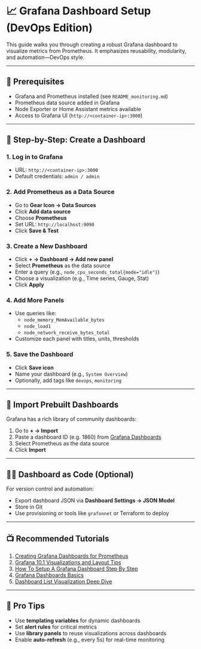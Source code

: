 # 📈 Grafana Dashboard Setup (DevOps Edition)

This guide walks you through creating a robust Grafana dashboard to visualize metrics from Prometheus. It emphasizes reusability, modularity, and automation—DevOps style.

---

## 🧰 Prerequisites

- Grafana and Prometheus installed (see `README_monitoring.md`)
- Prometheus data source added in Grafana
- Node Exporter or Home Assistant metrics available
- Access to Grafana UI (`http://<container-ip>:3000`)

---

## 🧪 Step-by-Step: Create a Dashboard

### 1. Log in to Grafana
- URL: `http://<container-ip>:3000`
- Default credentials: `admin / admin`

### 2. Add Prometheus as a Data Source
- Go to **Gear Icon → Data Sources**
- Click **Add data source**
- Choose **Prometheus**
- Set URL: `http://localhost:9090`
- Click **Save & Test**

### 3. Create a New Dashboard
- Click **+ → Dashboard → Add new panel**
- Select **Prometheus** as the data source
- Enter a query (e.g., `node_cpu_seconds_total{mode="idle"}`)
- Choose a visualization (e.g., Time series, Gauge, Stat)
- Click **Apply**

### 4. Add More Panels
- Use queries like:
  - `node_memory_MemAvailable_bytes`
  - `node_load1`
  - `node_network_receive_bytes_total`
- Customize each panel with titles, units, thresholds

### 5. Save the Dashboard
- Click **Save icon**
- Name your dashboard (e.g., `System Overview`)
- Optionally, add tags like `devops`, `monitoring`

---

## 🧬 Import Prebuilt Dashboards

Grafana has a rich library of community dashboards:

1. Go to **+ → Import**
2. Paste a dashboard ID (e.g. 1860) from [Grafana Dashboards](https://grafana.com/grafana/dashboards/)
3. Select Prometheus as the data source
4. Click **Import**

---

## 🧑‍💻 Dashboard as Code (Optional)

For version control and automation:

- Export dashboard JSON via **Dashboard Settings → JSON Model**
- Store in Git
- Use provisioning or tools like `grafonnet` or Terraform to deploy

---

## 📺 Recommended Tutorials

1. [Creating Grafana Dashboards for Prometheus](https://www.youtube.com/watch?v=EGgtJUjky8w)
2. [Grafana 10.1 Visualizations and Layout Tips](https://www.youtube.com/watch?v=051wmmDNJnc)
3. [How To Setup A Grafana Dashboard Step By Step](https://www.youtube.com/watch?v=4qpI4T6_bUw)
4. [Grafana Dashboards Basics](https://www.youtube.com/watch?v=aiLkHtmrSAU)
5. [Dashboard List Visualization Deep Dive](https://www.youtube.com/watch?v=MserjWGWsh8)

---

## 🧠 Pro Tips

- Use **templating variables** for dynamic dashboards
- Set **alert rules** for critical metrics
- Use **library panels** to reuse visualizations across dashboards
- Enable **auto-refresh** (e.g., every 5s) for real-time monitoring
